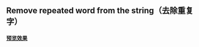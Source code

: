 ## Remove repeated word from the string（去除重复字）
#### [预览效果](https://vivienchumei.github.io/checkRepeat/checkRepeat.html)

